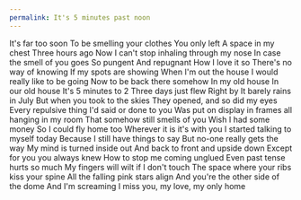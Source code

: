 ```yaml
---
permalink: It's 5 minutes past noon
---
```

<span style="color:#000ff;">It's far too soon</span> 
<span style="color:#000ff;">To be smelling your clothes</span> 
<span style="color:#000ff;">You only left</span> 
<span style="color:#000ff;">A space in my chest</span> 
<span style="color:#000ff;">Three hours ago</span> 
<span style="color:#000ff;">Now I can't stop inhaling through my nose</span> 
<span style="color:#000ff;">In case the smell of you goes</span> 
<span style="color:#000ff;">So pungent</span> 
<span style="color:#000ff;">And repugnant</span> 
<span style="color:#000ff;">How I love it so</span> 
<span style="color:#000ff;">There's no way of knowing</span> 
<span style="color:#000ff;">If my spots are showing</span> 
<span style="color:#000ff;">When I'm out the house</span> 
<span style="color:#000ff;">I would really like to be going</span> 
<span style="color:#000ff;">Now to be back there somehow</span> 
<span style="color:#000ff;">In my old house</span> 
<span style="color:#000ff;">In our old house</span> 
<span style="color:#000ff;">It's 5 minutes to 2</span> 
<span style="color:#000ff;">Three days just flew</span> 
<span style="color:#000ff;">Right by</span> 
<span style="color:#000ff;">It barely rains in July</span> 
<span style="color:#000ff;">But when you took to the skies</span> 
<span style="color:#000ff;">They opened, and so did my eyes</span> 
<span style="color:#000ff;">Every repulsive thing I'd said or done to you</span> 
<span style="color:#000ff;">Was put on display in frames all hanging in my room</span> 
<span style="color:#000ff;">That somehow still smells of you</span> 
<span style="color:#000ff;">Wish I had some money</span> 
<span style="color:#000ff;">So I could fly home too</span> 
<span style="color:#000ff;">Wherever it is it's with you</span> 
<span style="color:#000ff;">I started talking to myself today</span> 
<span style="color:#000ff;">Because I still have things to say</span>
<span style="color:#000ff;">But no-one really gets the way</span> 
<span style="color:#000ff;">My mind is turned inside out</span> 
<span style="color:#000ff;">And back to front and upside down</span> 
<span style="color:#000ff;">Except for you you always knew</span> 
<span style="color:#000ff;">How to stop me coming unglued</span> 
<span style="color:#000ff;">Even past tense hurts so much</span> 
<span style="color:#000ff;">My fingers will wilt if I don't touch</span> 
<span style="color:#000ff;">The space where your ribs kiss your spine</span> 
<span style="color:#000ff;">All the falling pink stars align</span> 
<span style="color:#000ff;">And you're the other side of the dome</span> 
<span style="color:#000ff;">And I'm screaming I miss you, my love, my only home</span>